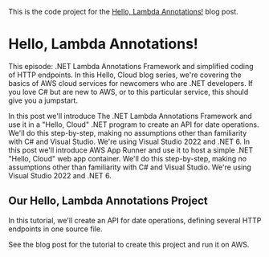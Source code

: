This is the code project for the [Hello, Lambda Annotations!](https://davidpallmann.hashnode.dev/hello-net-lambda-annotations) blog post.

# Hello, Lambda Annotations!

This episode: .NET Lambda Annotations Framework and simplified coding of HTTP endpoints. In this Hello, Cloud blog series, we're covering the basics of AWS cloud services for newcomers who are .NET developers. If you love C# but are new to AWS, or to this particular service, this should give you a jumpstart.

In this post we'll introduce The .NET Lambda Annotations Framework and use it in a "Hello, Cloud" .NET program to create an API for date operations. We'll do this step-by-step, making no assumptions other than familiarity with C# and Visual Studio. We're using Visual Studio 2022 and .NET 6.
In this post we'll introduce AWS App Runner and use it to host a simple .NET "Hello, Cloud" web app container. We'll do this step-by-step, making no assumptions other than familiarity with C# and Visual Studio. We're using Visual Studio 2022 and .NET 6.

## Our Hello, Lambda Annotations Project

In this tutorial, we'll create an API for date operations, defining several HTTP endpoints in one source file.

See the blog post for the tutorial to create this project and run it on AWS.

